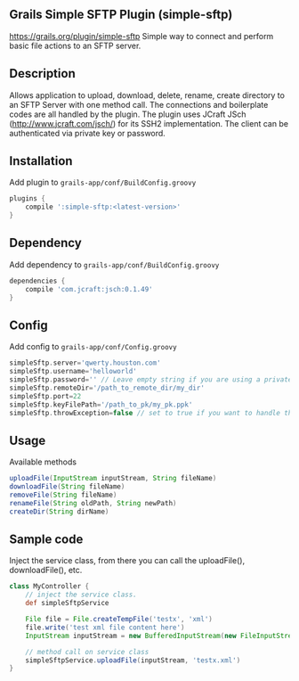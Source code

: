 ## Grails Simple SFTP Plugin (simple-sftp) 
https://grails.org/plugin/simple-sftp
Simple way to connect and perform basic file actions to an SFTP server.

## Description
Allows application to upload, download, delete, rename, create directory to an SFTP Server with one method call. The connections and boilerplate codes are all handled by the plugin. The plugin uses JCraft JSch (http://www.jcraft.com/jsch/) for its SSH2 implementation. The client can be authenticated via private key or password.

## Installation
Add plugin to ```grails-app/conf/BuildConfig.groovy```
```groovy
plugins {
	compile ':simple-sftp:<latest-version>'
}
```


## Dependency
Add dependency to ```grails-app/conf/BuildConfig.groovy```
```groovy
dependencies {
	compile 'com.jcraft:jsch:0.1.49'
}
```
## Config
Add config to ```grails-app/conf/Config.groovy```
```groovy
simpleSftp.server='qwerty.houston.com'
simpleSftp.username='helloworld'
simpleSftp.password='' // Leave empty string if you are using a private key, if password has a value it will overwrite the private key.
simpleSftp.remoteDir='/path_to_remote_dir/my_dir'
simpleSftp.port=22
simpleSftp.keyFilePath='/path_to_pk/my_pk.ppk'
simpleSftp.throwException=false // set to true if you want to handle the exceptions manually.
```

## Usage
Available methods
```groovy
uploadFile(InputStream inputStream, String fileName)
downloadFile(String fileName)
removeFile(String fileName)
renameFile(String oldPath, String newPath)
createDir(String dirName)
```

## Sample code
Inject the service class, from there you can call the uploadFile(), downloadFile(), etc.
```groovy
class MyController {
	// inject the service class.
	def simpleSftpService

	File file = File.createTempFile('testx', 'xml')
	file.write('test xml file content here')
	InputStream inputStream = new BufferedInputStream(new FileInputStream(file))

	// method call on service class
	simpleSftpService.uploadFile(inputStream, 'testx.xml')
}
```
